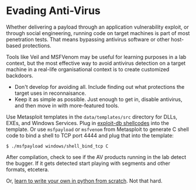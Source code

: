 # Evading Anti-Virus

Whether delivering a payload through an application vulnerability exploit, or through social engineering, running code on target machines is part of most penetration tests. That means bypassing antivirus software or other host-based protections. 

Tools like Veil and MSFVenom may be useful for learning purposes in a lab context, but the most effective way to avoid antivirus detection on a target machine in a real-life organisational context is to create customized backdoors.

* Don't develop for avoiding all. Include finding out what protections the target uses in reconnaisance.
* Keep it as simple as possible. Just enough to get in, disable antivirus, and then move in with more-featured tools.

Use Metasploit templates in the `data/templates/src` directory for DLLs, EXEs, and Windows Services.
Plug in [exploit-db shellcodes](https://www.exploit-db.com/shellcodes) into the template. Or use `msfpayload` or 
`msfvenom` from Metasploit to generate C shell code to bind a shell to TCP port 4444 and plug that into the template:
	
	$ ./msfpayload windows/shell_bind_tcp C

After compilation, check to see if the AV products running in the lab detect the bugger. If it gets detected start 
playing with segments and other formats, etcetera.

Or, [learn to write your own in python from scratch](https://github.com/tymyrddin/nirridit). Not that hard.